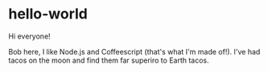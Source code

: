 # hello-world

Hi everyone!

Bob here, I like Node.js and Coffeescript (that's what I'm made of!).
I've had tacos on the moon and find them far superiro to Earth tacos.
